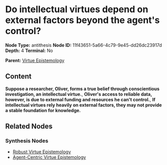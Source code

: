 # Do intellectual virtues depend on external factors beyond the agent's control?

**Node Type:** antithesis
**Node ID:** 11f43651-5a66-4c79-9e45-dd26dc23917d
**Depth:** 4
**Terminal:** No

**Parent:** [Virtue Epistemology](virtue-epistemology-synthesis-4af3ef60-8aff-44c8-a724-bb375815850d.md)

## Content

**Suppose a researcher, Oliver, forms a true belief through conscientious investigation, an intellectual virtue.**, **Oliver's access to reliable data, however, is due to external funding and resources he can't control.**, **If intellectual virtues rely heavily on external factors, they may not provide a stable foundation for knowledge.**

## Related Nodes

### Synthesis Nodes

- [Robust Virtue Epistemology](robust-virtue-epistemology-synthesis-b7b60941-c630-4fa0-8365-51a3b43842e3.md)
- [Agent-Centric Virtue Epistemology](agent-centric-virtue-epistemology-synthesis-813b77c9-74c6-4040-88ea-7d8a2368997f.md)
